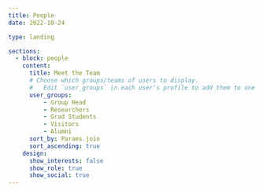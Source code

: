 ```yaml
---
title: People
date: 2022-10-24

type: landing

sections:
  - block: people
    content:
      title: Meet the Team
      # Choose which groups/teams of users to display.
      #   Edit `user_groups` in each user's profile to add them to one or more of these groups.
      user_groups:
          - Group Head
          - Researchers
          - Grad Students
          - Visitors
          - Alumni
      sort_by: Params.join
      sort_ascending: true
    design:
      show_interests: false
      show_role: true
      show_social: true
---
```

